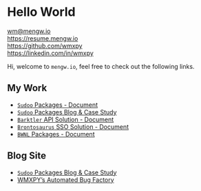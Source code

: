<link href="https://maxcdn.bootstrapcdn.com/font-awesome/4.7.0/css/font-awesome.min.css" rel="stylesheet" crossorigin="anonymous">

# Hello World

<i class="fa fa-envelope-square fa-fw"></i> [wm@mengw.io](mailto://wm@mengw.io)  
<i class="fa fa-check-square fa-fw"></i> <https://resume.mengw.io>  
<i class="fa fa-github-square fa-fw"></i> <https://github.com/wmxpy>  
<i class="fa fa-linkedin-square fa-fw"></i> <https://linkedin.com/in/wmxpy>  

Hi, welcome to `mengw.io`, feel free to check out the following links.

## My Work

-   [`Sudoo` Packages - Document](//sudo.dog)
-   [`Sudoo` Packages Blog & Case Study](//sudo.mengw.io)
-   [`Barktler` API Solution - Document](//barktler.com)
-   [`Brontosaurus` SSO Solution - Document](//brontosaurus.land)
-   [`BWNL` Packages - Document](//bwnl.io)

## Blog Site

-   [`Sudoo` Packages Blog & Case Study](//sudo.mengw.io)
-   [WMXPY’s Automated Bug Factory](//blog.mengw.io)
